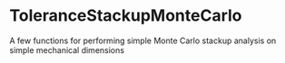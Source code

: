 # ToleranceStackupMonteCarlo
A few functions for performing simple Monte Carlo stackup analysis on simple mechanical dimensions
